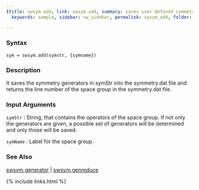 ```yaml
---
{title: swsym.add, link: swsym.add, summary: saves user defined symmetry operators,
  keywords: sample, sidebar: sw_sidebar, permalink: swsym_add, folder: swsym, mathjax: 'true'}

---
```


### Syntax

`sym = swsym.add(symstr, {symname})`

### Description

It saves the symmetry generators in symStr into the symmetry.dat file and
returns the line number of the space group in the symmetry.dat file.
 

### Input Arguments

`symStr`
: String, that contains the operators of the space group. If
  not only the generators are given, a possible set of
  generators will be determined and only those will be saved.

`symName`
: Label for the space group.

### See Also

[swsym.generator](swsym_generator) \| [swsym.genreduce](swsym_genreduce)

{% include links.html %}
